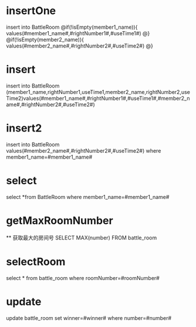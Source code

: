 insertOne
===
insert into BattleRoom 
 @if(!isEmpty(member1_name)){
     values(#member1_name#,#rightNumber1#,#useTime1#)
     @}
     @if(!isEmpty(member2_name)){
        values(#member2_name#,#rightNumber2#,#useTime2#)
        @}     

insert
===
insert into BattleRoom (member1_name,rightNumber1,useTime1,member2_name,rightNumber2,useTime2)values(#member1_name#,#rightNumber1#,#useTime1#,#member2_name#,#rightNumber2#,#useTime2#)

insert2
===
insert into BattleRoom values(#member2_name#,#rightNumber2#,#useTime2#) where member1_name=#member1_name#

select
===
select *from BattleRoom where member1_name=#member1_name#

getMaxRoomNumber
===
** 获取最大的房间号
  SELECT MAX(number) FROM battle_room

selectRoom
===
select * from battle_room where roomNumber=#roomNumber#

update
===
update battle_room set winner=#winner# where number=#number#